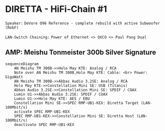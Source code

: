 # DIRETTA - HiFi-Chain #1

`Speaker:` `DeVore O96 Reference - complete rebuild with active Subwoofer (RobF)`

`LAN-Switch Chaining:` `Power of Ethernet <> OXCO <> Paul Pang Dual`

## AMP: Meishu Tonmeister 300b Silver Signature

```mermaid
sequenceDiagram
    AN Meishu TM 300B->>Holo May KTE: Analog / RCA
    Note over AN Meishu TM 300B,Holo May KTE: Cable: <br> Power: GigaWatt
    AN Meishu TM 300B->>Abbas Audio 3.2SE: Analog / RCA
    Holo May KTE->>Constellation Mini SE: USB (Titanis)
    Abbas Audio 3.2SE->>Constellation Mini SE: SPDIF / COAX
    Lumin U1->>Abbas Audio 3.2SE: SPDIF / COAX
    Lumin U1->>Holo May KTE: AES / EBU
    Constellation Mini SE->>SPEC RMP-UB1-KEX: Diretta Target (LAN-100Mbit/s)
    activate SPEC RMP-UB1-KEX
    SPEC RMP-UB1-KEX->>Constellation Mini SE: Diretta Host (LAN-100Mbit/s)
    deactivate SPEC RMP-UB1-KEX
```
